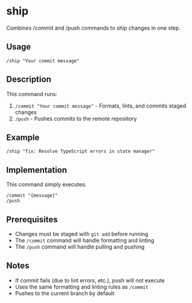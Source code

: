 # ship

Combines /commit and /push commands to ship changes in one step.

## Usage
```
/ship "Your commit message"
```

## Description
This command runs:
1. `/commit "Your commit message"` - Formats, lints, and commits staged changes
2. `/push` - Pushes commits to the remote repository

## Example
```
/ship "fix: Resolve TypeScript errors in state manager"
```

## Implementation
This command simply executes:
```
/commit "{message}"
/push
```

## Prerequisites
- Changes must be staged with `git add` before running
- The `/commit` command will handle formatting and linting
- The `/push` command will handle pulling and pushing

## Notes
- If commit fails (due to lint errors, etc.), push will not execute
- Uses the same formatting and linting rules as `/commit`
- Pushes to the current branch by default